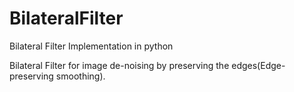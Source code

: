 # BilateralFilter
Bilateral Filter Implementation in python

Bilateral Filter for image de-noising by preserving the edges(Edge-preserving smoothing).
